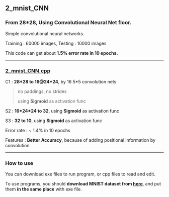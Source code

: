 ## 2_mnist_CNN

### From 28\*28, Using Convolutional Neural Net floor.

Simple convolutional neural networks.

Training : 60000 images, Testing : 10000 images 

This code can get about **1.5% error rate in 10 epochs.**

---

### [2_mnist_CNN.cpp](2_mnist_CNN.cpp)

C1 : **28\*28 to 16@24\*24**, by 16 5\*5 convolution nets

> no paddings, no strides
> 
> using **Sigmoid** as activation func

S2 : **16\*24\*24 to 32**, using **Sigmoid** as activation func

S3 : **32 to 10**, using **Sigmoid** as activation func

Error rate : ~ 1.4% in 10 epochs

Features : **Better Accuracy**, because of adding positional information by convolution

---

### How to use

You can download exe files to run program, or cpp files to read and edit.

To use programs, you should **download MNIST dataset from [here](http://yann.lecun.com/exdb/mnist/)**, and put them **in the same place** with exe file.
